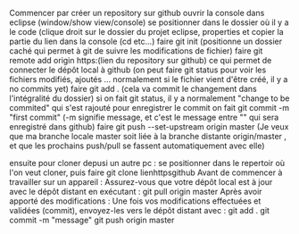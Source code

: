 Commencer par créer un repository sur github
ouvrir la console dans eclipse (window/show view/console)
se positionner dans le dossier où il y a le code (clique droit sur le dossier du projet eclipse, properties et copier
la partie du lien dans la console (cd etc...)
faire git init (positionne un dossier caché qui permet à git de suivre les modifications de fichier)
faire git remote add origin https:(lien du repository sur github) ce qui permet de connecter le dépôt local à github
(on peut faire git status pour voir les fichiers modifiés, ajoutés ... normalement si le fichier vient d'être créé,
il y a no commits yet)
faire git add . (cela va commit le changement dans l'intégralité du dossier)
si on fait git status, il y a normalement "change to be commited" qui s'est rajouté
pour enregistrer le commit on fait git commit -m "first commit" (-m signifie message, et c'est le message entre "" qui
sera enregistré dans github)
faire git push --set-upstream origin master (Je veux que ma branche locale master soit liée à la branche 
distante origin/master , et que les prochains push/pull se fassent automatiquement avec elle)

ensuite pour cloner depusi un autre pc : 
se positionner dans le repertoir où l'on veut cloner, puis faire git clone lienhttpsgithub
Avant de commencer à travailler sur un appareil : Assurez-vous que votre dépôt local est à jour avec le 
dépôt distant en exécutant :​ git pull origin master
Après avoir apporté des modifications : Une fois vos modifications effectuées et validées (commit), 
envoyez-les vers le dépôt distant avec :
git add .
git commit -m "message"
git push origin master
